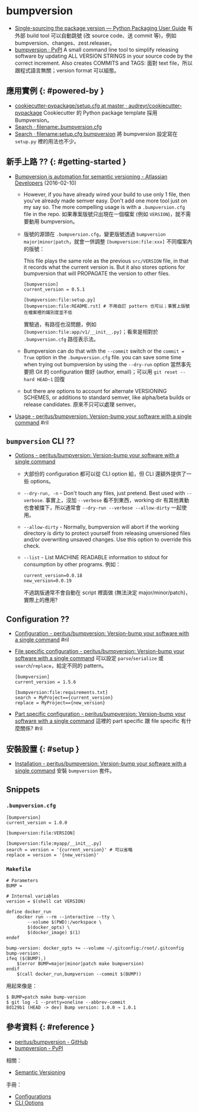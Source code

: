 # bumpversion

  - [Single\-sourcing the package version — Python Packaging User Guide](https://packaging.python.org/guides/single-sourcing-package-version/) 有外部 build tool 可以自動跳號 (改 source code、送 commit 等)，例如 bumpversion、changes、zest.releaser。
  - [bumpversion · PyPI](https://pypi.org/project/bumpversion/) A small command line tool to simplify releasing software by updating ALL VERSION STRINGS in your source code by the correct increment. Also creates COMMITS and TAGS: 面對 text file，所以跟程式語言無關；version format 可以組態。

## 應用實例 {: #powered-by }

  - [cookiecutter\-pypackage/setup\.cfg at master · audreyr/cookiecutter\-pypackage](https://github.com/audreyr/cookiecutter-pypackage/blob/master/setup.cfg) Cookiecutter 的 Python package template 採用 Bumpversion。
  - [Search · filename:\.bumpversion\.cfg](https://github.com/search?q=filename%3A.bumpversion.cfg)
  - [Search · filename:setup\.cfg bumpversion](https://github.com/search?q=filename%3Asetup.cfg+bumpversion) 將 bumpversion 設定寫在 `setup.py` 裡的用法也不少。

## 新手上路 ?? {: #getting-started }

  - [Bumpversion is automation for semantic versioning \- Atlassian Developers](https://developer.atlassian.com/blog/2016/02/bumpversion-is-automation-for-semantic-versioning/) (2016-02-10)
      - However, if you have already wired your build to use only 1 file, then you've already made semver easy. Don't add one more tool just on my say so. The more compelling usage is with a `.bumpversion.cfg` file in the repo. 如果專案版號只出現在一個檔案 (例如 `VERSION`)，就不需要動用 bumpversion。
      - 版號的源頭在 `.bumpversion.cfg`，變更版號透過 `bumpversion major|minor|patch`，就會一併調整 `[bumpversion:file:xxx]` 不同檔案內的版號：

        This file plays the same role as the previous `src/VERSION` file, in that it records what the current version is. But it also stores options for bumpversion that will PROPAGATE the version to other files.

            [bumpversion]
            current_version = 0.5.1

            [bumpversion:file:setup.py]
            [bumpversion:file:README.rst] # 不用自訂 pattern 也可以；事實上版號在檔案裡的識別度並不低

        實驗過，有路徑也沒問題，例如 `[bumpversion:file:app/v1/__init__.py]`；看來是相對於 `.bumpversion.cfg` 路徑表示法。

      - Bumpversion can do that with the `--commit` switch or the `commit = True` option in the `.bumpversion.cfg` file. you can save some time when trying out bumpversion by using the `--dry-run` option 當然事先要把 Git 的 configuration 做好 (author, email)；可以用 `git reset --hard HEAD~1` 回復
      - but there are options to account for alternate VERSIONING SCHEMES, or additions to standard semver, like alpha/beta builds or release candidates. 原來不只可以處理 semver。

  - [Usage - peritus/bumpversion: Version\-bump your software with a single command](https://github.com/peritus/bumpversion#usage) #ril

## `bumpversion` CLI ??

  - [Options - peritus/bumpversion: Version\-bump your software with a single command](https://github.com/peritus/bumpversion#options)
      - 大部份的 configuration 都可以從 CLI option 給，但 CLI 還額外提供了一些 options。
      - `--dry-run, -n` - Don't touch any files, just pretend. Best used with `--verbose`. 事實上，沒加 `--verbose` 看不到東西，working dir 有其他異動也會被擋下，所以通常會 `--dry-run --verbose --allow-dirty` 一起使用。
      - `--allow-dirty` - Normally, bumpversion will abort if the working directory is dirty to protect yourself from releasing unversioned files and/or overwriting unsaved changes. Use this option to override this check.
      - `--list` - List MACHINE READABLE information to stdout for consumption by other programs. 例如：

            current_version=0.0.18
            new_version=0.0.19

        不過跳版通常不會自動在 script 裡面做 (無法決定 major/minor/patch)，實際上的應用?

## Configuration ??

  - [Configuration - peritus/bumpversion: Version\-bump your software with a single command](https://github.com/peritus/bumpversion#configuration) #ril
  - [File specific configuration - peritus/bumpversion: Version\-bump your software with a single command](https://github.com/peritus/bumpversion#file-specific-configuration) 可以設定 `parse`/`serialize` 或 `search`/`replace`，給定不同的 pattern。

        [bumpversion]
        current_version = 1.5.6

        [bumpversion:file:requirements.txt]
        search = MyProject=={current_version}
        replace = MyProject=={new_version}

  - [Part specific configuration - peritus/bumpversion: Version\-bump your software with a single command](https://github.com/peritus/bumpversion#part-specific-configuration) 這裡的 part specific 跟 file specific 有什麼關係? #ril

## 安裝設置 {: #setup }

  - [Installation - peritus/bumpversion: Version\-bump your software with a single command](https://github.com/peritus/bumpversion#installation) 安裝 `bumpversion` 套件。

## Snippets

### `.bumpversion.cfg`

```
[bumpversion]
current_version = 1.0.0

[bumpversion:file:VERSION]

[bumpversion:file:myapp/__init__.py]
search = version = '{current_version}' # 可以省略
replace = version = '{new_version}'
```

### `Makefile`

```
# Parameters
BUMP =

# Internal variables
version = $(shell cat VERSION)

define docker_run
	docker run --rm --interactive --tty \
		--volume $(PWD):/workspace \
		$(docker_opts) \
		$(docker_image) $(1)
endef

bump-version: docker_opts += --volume ~/.gitconfig:/root/.gitconfig
bump-version:
ifeq ($(BUMP),)
	$(error BUMP=major|minor|patch make bumpversion)
endif
	$(call docker_run,bumpversion --commit $(BUMP))
```

用起來像是：

```
$ BUMP=patch make bump-version
$ git log -1 --pretty=oneline --abbrev-commit
8d129b1 (HEAD -> dev) Bump version: 1.0.0 → 1.0.1
```

## 參考資料 {: #reference }

  - [peritus/bumpversion - GitHub](https://github.com/peritus/bumpversion)
  - [bumpversion - PyPI](https://pypi.org/project/bumpversion/)

相關：

  - [Semantic Versioning](semver.md)

手冊：

  - [Configurations](https://github.com/peritus/bumpversion#configuration)
  - [CLI Options](https://github.com/peritus/bumpversion#options)
